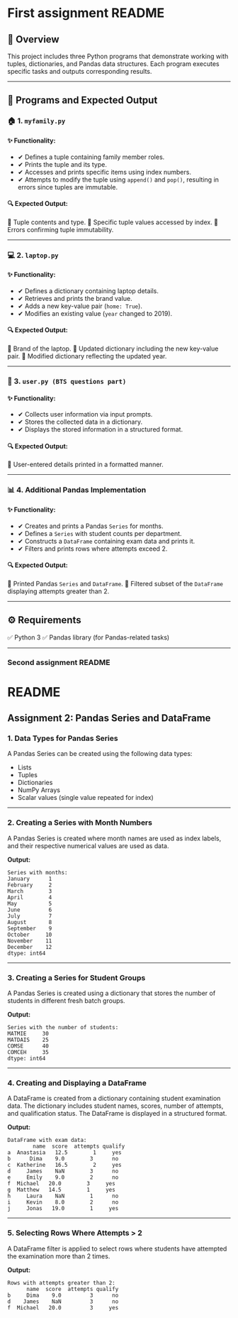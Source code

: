 # First assignment README

## 📖 Overview
This project includes three Python programs that demonstrate working with tuples, dictionaries, and Pandas data structures. Each program executes specific tasks and outputs corresponding results.

---

## 📂 Programs and Expected Output

### 🏠 1. `myfamily.py`

#### ✨ Functionality:
 - ✔ Defines a tuple containing family member roles.
 - ✔ Prints the tuple and its type.
 - ✔ Accesses and prints specific items using index numbers.
 - ✔ Attempts to modify the tuple using `append()` and `pop()`, resulting in errors since tuples are immutable.

#### 🔍 Expected Output:
📌 Tuple contents and type.
📌 Specific tuple values accessed by index.
📌 Errors confirming tuple immutability.

---

### 💻 2. `laptop.py`

#### ✨ Functionality:
- ✔ Defines a dictionary containing laptop details.
- ✔ Retrieves and prints the brand value.
- ✔ Adds a new key-value pair (`home: True`).
- ✔ Modifies an existing value (`year` changed to 2019).

#### 🔍 Expected Output:
📌 Brand of the laptop.
📌 Updated dictionary including the new key-value pair.
📌 Modified dictionary reflecting the updated year.

---

### 👤 3. `user.py (BTS questions part) `

#### ✨ Functionality:
- ✔ Collects user information via input prompts.
- ✔ Stores the collected data in a dictionary.
- ✔ Displays the stored information in a structured format.

#### 🔍 Expected Output:
📌 User-entered details printed in a formatted manner.

---

### 📊 4. Additional Pandas Implementation

#### ✨ Functionality:
- ✔ Creates and prints a Pandas `Series` for months.
- ✔ Defines a `Series` with student counts per department.
- ✔ Constructs a `DataFrame` containing exam data and prints it.
- ✔ Filters and prints rows where attempts exceed 2.

#### 🔍 Expected Output:
📌 Printed Pandas `Series` and `DataFrame`.
📌 Filtered subset of the `DataFrame` displaying attempts greater than 2.

---

## ⚙ Requirements
✅ Python 3
✅ Pandas library (for Pandas-related tasks)

---


### Second assignment README
# README

## Assignment 2: Pandas Series and DataFrame

### 1. Data Types for Pandas Series
A Pandas Series can be created using the following data types:
- Lists
- Tuples
- Dictionaries
- NumPy Arrays
- Scalar values (single value repeated for index)

---

### 2. Creating a Series with Month Numbers
A Pandas Series is created where month names are used as index labels, and their respective numerical values are used as data.

**Output:**
```
Series with months:
January      1
February     2
March        3
April        4
May          5
June         6
July         7
August       8
September    9
October     10
November    11
December    12
dtype: int64
```

---

### 3. Creating a Series for Student Groups
A Pandas Series is created using a dictionary that stores the number of students in different fresh batch groups.

**Output:**
```
Series with the number of students:
MATMIE     30
MATDAIS    25
COMSE      40
COMCEH     35
dtype: int64
```

---

### 4. Creating and Displaying a DataFrame
A DataFrame is created from a dictionary containing student examination data. The dictionary includes student names, scores, number of attempts, and qualification status. The DataFrame is displayed in a structured format.

**Output:**
```
DataFrame with exam data:
        name  score  attempts qualify
a  Anastasia   12.5        1     yes
b      Dima    9.0        3      no
c  Katherine   16.5        2     yes
d     James    NaN        3      no
e     Emily    9.0        2      no
f  Michael   20.0        3     yes
g  Matthew   14.5        1     yes
h     Laura    NaN        1      no
i     Kevin    8.0        2      no
j     Jonas   19.0        1     yes
```

---

### 5. Selecting Rows Where Attempts > 2
A DataFrame filter is applied to select rows where students have attempted the examination more than 2 times.

**Output:**
```
Rows with attempts greater than 2:
      name  score  attempts qualify
b     Dima    9.0         3      no
d    James    NaN         3      no
f  Michael   20.0         3     yes
```

